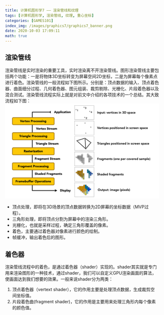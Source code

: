```yaml
---
title: 计算机图形学7 —— 渲染管线和纹理 
tags: [计算机图形学, 渲染管线, 纹理, 重心坐标]
categories: [GAMES101]
index_img: /images/graphics7/graphics7_banner.png
date: 2020-10-03 17:09:11
math: true
---
```


## 渲染管线
渲染管线是实时渲染的重要工具，实时渲染离不开渲染管线。图形渲染管线主要包括两个功能：一是将物体3D坐标转变为屏幕空间2D坐标，二是为屏幕每个像素点进行着色。渲染管线的一般流程如下图所示。分别是：顶点数据的输入、顶点着色器、曲面细分过程、几何着色器、图元组装、裁剪剔除、光栅化、片段着色器以及混合测试。渲染管线流程实际上就是对前文中介绍的各项技术的一个总结。其大致流程如下图：
![](/images/graphics7/graphics7_banner.png)

* 顶点处理，即将在3D场景的顶点数据转换为2D屏幕的坐标数据（MVP过程）。
* 三角形处理，即将顶点分割为屏幕中的渲染三角形。
* 光栅化，也就是采样过程，确定三角形覆盖的像素。
* 着色，主要通过着色器对像素进行颜色的绘制。
* 帧缓冲，输出着色后的图形。

## 着色器
渲染管线流程中的着色，是通过着色器（shader）实现的。shader其实就是专门用来渲染图形的一种技术，通过shader，我们可以自定义GPU渲染画面的算法，使画面达到我们想要的效果。一般来说shader分为两类：
1. 顶点着色器（vertext shader），它的作用主要是处理顶点数据，生成裁剪空间坐标值。
2. 片段着色曲(fragment shader)，它的作用是主要用来处理三角形内每个像素的颜色值。
